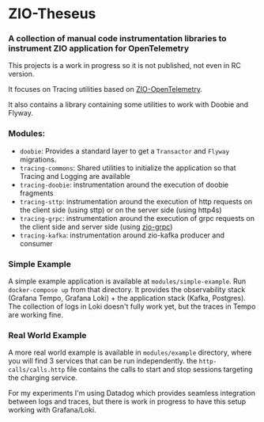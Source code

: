 # ZIO-Theseus
### A collection of manual code instrumentation libraries to instrument ZIO application for OpenTelemetry

This projects is a work in progress so it is not published, not even in RC version.

It focuses on Tracing utilities based on [ZIO-OpenTelemetry](https://github.com/zio/zio-telemetry/tree/series/2.x/opentelemetry/src).

It also contains a library containing some utilities to work with Doobie and Flyway.

### Modules:
- `doobie`: Provides a standard layer to get a `Transactor` and `Flyway` migrations.
- `tracing-commons`: Shared utilities to initialize the application so that Tracing and Logging are available
- `tracing-doobie`: instrumentation around the execution of doobie fragments
- `tracing-sttp`: instrumentation around the execution of http requests on the client side (using sttp) or on the server side (using http4s)
- `tracing-grpc`: instrumentation around the execution of grpc requests on the client side and server side (using [zio-grpc](https://github.com/scalapb/zio-grpc))
- `tracing-kafka`: instrumentation around zio-kafka producer and consumer

### Simple Example
A simple example application is available at `modules/simple-example`. Run `docker-compose up` from that directory. It provides the observability stack (Grafana Tempo, Grafana Loki) + the application stack (Kafka, Postgres).
The collection of logs in Loki doesn't fully work yet, but the traces in Tempo are working fine.

### Real World Example
A more real world example is available in `modules/example` directory, where you will find 3 services that can be run independently.  the `http-calls/calls.http` file contains the calls to start and stop sessions targeting the charging service.

For my experiments I'm using Datadog which provides seamless integration between logs and traces, but there is work in progress to have this setup working with Grafana/Loki.


